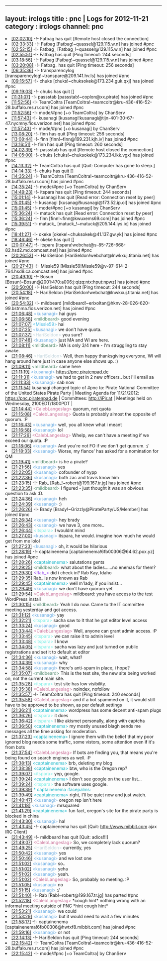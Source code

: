 
---
layout: irclogs
title : pnc | Logs for 2012-11-21
category : irclogs
channel: pnc
---
<li class="logitem"><a href="#02:02:10" name="02:02:10" class="time">[02:02:10]</a> -!- <span class="quit">Fatbag</span> has quit [Remote host closed the connection] </li>
<li class="logitem"><a href="#02:33:33" name="02:33:33" class="time">[02:33:33]</a> -!- <span class="join">Fatbag</span> [Fatbag!~quassel@129.115.w.n] has joined #pnc </li>
<li class="logitem"><a href="#02:52:15" name="02:52:15" class="time">[02:52:15]</a> -!- <span class="join">Fatbag_</span> [Fatbag_!~quassel@129.115.w.n] has joined #pnc </li>
<li class="logitem"><a href="#02:55:51" name="02:55:51" class="time">[02:55:51]</a> -!- <span class="quit">Fatbag</span> has quit [Ping timeout: 244 seconds] </li>
<li class="logitem"><a href="#03:18:56" name="03:18:56" class="time">[03:18:56]</a> -!- <span class="join">Fatbag</span> [Fatbag!~quassel@129.115.w.n] has joined #pnc </li>
<li class="logitem"><a href="#03:20:08" name="03:20:08" class="time">[03:20:08]</a> -!- <span class="quit">Fatbag_</span> has quit [Ping timeout: 256 seconds] </li>
<li class="logitem"><a href="#06:35:36" name="06:35:36" class="time">[06:35:36]</a> -!- <span class="join">transparencylog</span> [transparencylog!~transpare@209.141.hv.ls] has joined #pnc </li>
<li class="logitem"><a href="#09:15:57" name="09:15:57" class="time">[09:15:57]</a> -!- <span class="join">chuks</span> [chuks!~chuksokek@173.234.guk.qxj] has joined #pnc </li>
<li class="logitem"><a href="#09:19:03" name="09:19:03" class="time">[09:19:03]</a> -!- <span class="quit">chuks</span> has quit [] </li>
<li class="logitem"><a href="#11:31:07" name="11:31:07" class="time">[11:31:07]</a> -!- <span class="join">passstab</span> [passstab!~coplon@xx.pirate] has joined #pnc </li>
<li class="logitem"><a href="#11:52:56" name="11:52:56" class="time">[11:52:56]</a> -!- <span class="join">TeamColtra</span> [TeamColtra!~teamcoltr@kru-436-416-52-28.buffalo.res.rr.com] has joined #pnc </li>
<li class="logitem"><a href="#11:52:56" name="11:52:56" class="time">[11:52:56]</a> -!- mode/<span class="mode">#pnc</span> [+o TeamColtra] by ChanServ </li>
<li class="logitem"><a href="#11:57:43" name="11:57:43" class="time">[11:57:43]</a> -!- <span class="join">kusanagi</span> [kusanagi!kusanagi@tijn-401-30-67-47.nycmny.fios.verizon.net] has joined #pnc </li>
<li class="logitem"><a href="#11:57:43" name="11:57:43" class="time">[11:57:43]</a> -!- mode/<span class="mode">#pnc</span> [+o kusanagi] by ChanServ </li>
<li class="logitem"><a href="#13:08:20" name="13:08:20" class="time">[13:08:20]</a> -!- <span class="quit">finn</span> has quit [Ping timeout: 256 seconds] </li>
<li class="logitem"><a href="#13:08:44" name="13:08:44" class="time">[13:08:44]</a> -!- <span class="join">finn</span> [finn!~finn@199.231.kjh.iv] has joined #pnc </li>
<li class="logitem"><a href="#13:16:51" name="13:16:51" class="time">[13:16:51]</a> -!- <span class="quit">finn</span> has quit [Ping timeout: 260 seconds] </li>
<li class="logitem"><a href="#14:02:39" name="14:02:39" class="time">[14:02:39]</a> -!- <span class="quit">passstab</span> has quit [Remote host closed the connection] </li>
<li class="logitem"><a href="#14:05:00" name="14:05:00" class="time">[14:05:00]</a> -!- <span class="join">chuks</span> [chuks!~chuksokek@173.234.lkk.vgx] has joined #pnc </li>
<li class="logitem"><a href="#14:13:32" name="14:13:32" class="time">[14:13:32]</a> -!- <span class="quit">TeamColtra</span> has quit [Quit: Computer has gone to sleep.] </li>
<li class="logitem"><a href="#14:14:33" name="14:14:33" class="time">[14:14:33]</a> -!- <span class="quit">chuks</span> has quit [] </li>
<li class="logitem"><a href="#14:35:24" name="14:35:24" class="time">[14:35:24]</a> -!- <span class="join">TeamColtra</span> [TeamColtra!~teamcoltr@kru-436-416-52-28.buffalo.res.rr.com] has joined #pnc </li>
<li class="logitem"><a href="#14:35:24" name="14:35:24" class="time">[14:35:24]</a> -!- mode/<span class="mode">#pnc</span> [+o TeamColtra] by ChanServ </li>
<li class="logitem"><a href="#14:49:23" name="14:49:23" class="time">[14:49:23]</a> -!- <span class="quit">itspara</span> has quit [Ping timeout: 244 seconds] </li>
<li class="logitem"><a href="#15:01:14" name="15:01:14" class="time">[15:01:14]</a> -!- <span class="quit">kusanagi</span> has quit [Read error: Connection reset by peer] </li>
<li class="logitem"><a href="#15:01:45" name="15:01:45" class="time">[15:01:45]</a> -!- <span class="join">kusanagi</span> [kusanagi!kusanagi@173.52.ip.ol] has joined #pnc </li>
<li class="logitem"><a href="#15:01:45" name="15:01:45" class="time">[15:01:45]</a> -!- mode/<span class="mode">#pnc</span> [+o kusanagi] by ChanServ </li>
<li class="logitem"><a href="#15:36:24" name="15:36:24" class="time">[15:36:24]</a> -!- <span class="quit">matuck</span> has quit [Read error: Connection reset by peer] </li>
<li class="logitem"><a href="#15:36:24" name="15:36:24" class="time">[15:36:24]</a> -!- <span class="join">finn</span> [finn!~finn@kwuxems69.com] has joined #pnc </li>
<li class="logitem"><a href="#15:39:51" name="15:39:51" class="time">[15:39:51]</a> -!- <span class="join">matuck_</span> [matuck_!~matuck@205.144.iys.ix] has joined #pnc </li>
<li class="logitem"><a href="#18:41:27" name="18:41:27" class="time">[18:41:27]</a> -!- <span class="join">okeke</span> [okeke!~chuksokek@41.137.gw.yk] has joined #pnc </li>
<li class="logitem"><a href="#18:46:46" name="18:46:46" class="time">[18:46:46]</a> -!- <span class="quit">okeke</span> has quit [] </li>
<li class="logitem"><a href="#20:07:47" name="20:07:47" class="time">[20:07:47]</a> -!- <span class="join">itspara</span> [itspara!webchat@s-85-726-668-82.hsd2.md.comcast.net] has joined #pnc </li>
<li class="logitem"><a href="#20:26:53" name="20:26:53" class="time">[20:26:53]</a> -!- <span class="join">HariSeldon</span> [HariSeldon!webchat@lnwkxuj.titania.net] has joined #pnc </li>
<li class="logitem"><a href="#20:27:43" name="20:27:43" class="time">[20:27:43]</a> -!- <span class="join">Missle59</span> [Missle59!Missle59@v-97-614-2-764.hsd8.ca.comcast.net] has joined #pnc </li>
<li class="logitem"><a href="#20:49:10" name="20:49:10" class="time">[20:49:10]</a> -!- <span class="join">Bosun</span> [Bosun!~Bosun@2001:470:a006:j:qizq:ntx:hput:npwz] has joined #pnc </li>
<li class="logitem"><a href="#20:50:00" name="20:50:00" class="time">[20:50:00]</a> -!- <span class="quit">HariSeldon</span> has quit [Ping timeout: 244 seconds] </li>
<li class="logitem"><a href="#20:54:18" name="20:54:18" class="time">[20:54:18]</a> -!- <span class="join">HariSeldon</span> [HariSeldon!webchat@lnwkxuj.titania.net] has joined #pnc </li>
<li class="logitem"><a href="#20:54:32" name="20:54:32" class="time">[20:54:32]</a> -!- <span class="join">mildbeard</span> [mildbeard!~erixoltan@hknv-28-026-620-99.bstnma.fios.verizon.net] has joined #pnc </li>
<li class="logitem"><a href="#21:06:48" name="21:06:48" class="time">[21:06:48]</a> <span class="person" style="color:#6aace3">&lt;kusanagi&gt;</span> hai guys </li>
<li class="logitem"><a href="#21:06:58" name="21:06:58" class="time">[21:06:58]</a> <span class="person" style="color:#538b6f">&lt;mildbeard&gt;</span> good evening </li>
<li class="logitem"><a href="#21:07:07" name="21:07:07" class="time">[21:07:07]</a> <span class="person" style="color:#40b8e3">&lt;Missle59&gt;</span> hai </li>
<li class="logitem"><a href="#21:07:25" name="21:07:25" class="time">[21:07:25]</a> <span class="person" style="color:#6aace3">&lt;kusanagi&gt;</span> we don't have quota. </li>
<li class="logitem"><a href="#21:07:37" name="21:07:37" class="time">[21:07:37]</a> <span class="person" style="color:#c3d5dd">&lt;HariSeldon&gt;</span> you sure? </li>
<li class="logitem"><a href="#21:07:48" name="21:07:48" class="time">[21:07:48]</a> <span class="person" style="color:#6aace3">&lt;kusanagi&gt;</span> just MA and WI are here. </li>
<li class="logitem"><a href="#21:08:11" name="21:08:11" class="time">[21:08:11]</a> <span class="person" style="color:#538b6f">&lt;mildbeard&gt;</span> MA is only 3/4 here - I'm struggling to stay awake.  </li>
<li class="logitem"><a href="#21:08:46" name="21:08:46" class="time">[21:08:46]</a> <span class="person" style="color:#c3d5dd">&lt;HariSeldon&gt;</span> Well, then happy thanksgiving everyone, WI will hang around here just in case anyone else shows up. :) </li>
<li class="logitem"><a href="#21:09:11" name="21:09:11" class="time">[21:09:11]</a> <span class="person" style="color:#538b6f">&lt;mildbeard&gt;</span> same here </li>
<li class="logitem"><a href="#21:11:19" name="21:11:19" class="time">[21:11:19]</a> <span class="person" style="color:#6aace3">&lt;kusanagi&gt;</span> <a href="https://pnc.piratenpad.de/PNC-11-21-12" target="_blank">https://pnc.piratenpad.de</a> </li>
<li class="logitem"><a href="#21:11:31" name="21:11:31" class="time">[21:11:31]</a> <span class="person" style="color:#6aace3">&lt;kusanagi&gt;</span> we had to get in 2 new officers.. but i'll email sa  </li>
<li class="logitem"><a href="#21:11:33" name="21:11:33" class="time">[21:11:33]</a> <span class="person" style="color:#6aace3">&lt;kusanagi&gt;</span> sab now </li>
<li class="logitem"><a href="#21:11:54" name="21:11:54" class="time">[21:11:54]</a> <span class="topic">kusanagi</span> changed topic of <span class="topic">#pnc</span> to: Pirate National Committee of the United States Pirate Party | Meeting Agenda for 11/21/2012: <a href="https://pnc.piratenpad.de/11-21-12" target="_blank">https://pnc.piratenpad.de</a> | Committees: <a href="http://iPir.at/committee" target="_blank">http://iPir.at</a> | Meetings held on Wednesday, 2100EDT/1800PDT |  </li>
<li class="logitem"><a href="#21:14:44" name="21:14:44" class="time">[21:14:44]</a> <span class="person" style="color:#cc749c">&lt;CalebLangeslag&gt;</span> quorum, not quota </li>
<li class="logitem"><a href="#21:15:08" name="21:15:08" class="time">[21:15:08]</a> <span class="person" style="color:#cc749c">&lt;CalebLangeslag&gt;</span> Quota is probably almost the opposite of quorum. :P </li>
<li class="logitem"><a href="#21:16:43" name="21:16:43" class="time">[21:16:43]</a> <span class="person" style="color:#6aace3">&lt;kusanagi&gt;</span> well, you all knew what i meant </li>
<li class="logitem"><a href="#21:16:58" name="21:16:58" class="time">[21:16:58]</a> <span class="person" style="color:#6aace3">&lt;kusanagi&gt;</span> lol </li>
<li class="logitem"><a href="#21:17:26" name="21:17:26" class="time">[21:17:26]</a> <span class="person" style="color:#cc749c">&lt;CalebLangeslag&gt;</span> Whelp, we can't have a meeting if we exceed our quota. :P </li>
<li class="logitem"><a href="#21:18:06" name="21:18:06" class="time">[21:18:06]</a> <span class="person" style="color:#6aace3">&lt;kusanagi&gt;</span> And you're not FO if we don't get quorum. :/ </li>
<li class="logitem"><a href="#21:18:33" name="21:18:33" class="time">[21:18:33]</a> <span class="person" style="color:#6aace3">&lt;kusanagi&gt;</span> Worse, my fiance' has asked for a nomination for QM </li>
<li class="logitem"><a href="#21:19:41" name="21:19:41" class="time">[21:19:41]</a> <span class="person" style="color:#538b6f">&lt;mildbeard&gt;</span> is he a pirate? </li>
<li class="logitem"><a href="#21:21:56" name="21:21:56" class="time">[21:21:56]</a> <span class="person" style="color:#6aace3">&lt;kusanagi&gt;</span> yes </li>
<li class="logitem"><a href="#21:22:05" name="21:22:05" class="time">[21:22:05]</a> <span class="person" style="color:#6aace3">&lt;kusanagi&gt;</span> cofounder of nypp </li>
<li class="logitem"><a href="#21:22:36" name="21:22:36" class="time">[21:22:36]</a> <span class="person" style="color:#6aace3">&lt;kusanagi&gt;</span> both zac and travis know him </li>
<li class="logitem"><a href="#21:23:15" name="21:23:15" class="time">[21:23:15]</a> -!- <span class="join">Rab_</span> [Rab_!~robert@199.167.tr.jg] has joined #pnc </li>
<li class="logitem"><a href="#21:23:35" name="21:23:35" class="time">[21:23:35]</a> <span class="person" style="color:#538b6f">&lt;mildbeard&gt;</span> I figured - just thought it was an obvious question to ask :D. </li>
<li class="logitem"><a href="#21:24:36" name="21:24:36" class="time">[21:24:36]</a> <span class="person" style="color:#6aace3">&lt;kusanagi&gt;</span> heh </li>
<li class="logitem"><a href="#21:24:39" name="21:24:39" class="time">[21:24:39]</a> <span class="person" style="color:#6aace3">&lt;kusanagi&gt;</span> :) </li>
<li class="logitem"><a href="#21:26:26" name="21:26:26" class="time">[21:26:26]</a> -!- <span class="join">Brady</span> [Brady!~Grizzly@PirateParty/US/Member] has joined #pnc </li>
<li class="logitem"><a href="#21:26:34" name="21:26:34" class="time">[21:26:34]</a> <span class="person" style="color:#6aace3">&lt;kusanagi&gt;</span> hey brady </li>
<li class="logitem"><a href="#21:26:43" name="21:26:43" class="time">[21:26:43]</a> <span class="person" style="color:#6aace3">&lt;kusanagi&gt;</span> we have 3, one more.. </li>
<li class="logitem"><a href="#21:26:44" name="21:26:44" class="time">[21:26:44]</a> <span class="person" style="color:#7deee6">&lt;itspara&gt;</span> I wouldnt mind </li>
<li class="logitem"><a href="#21:27:00" name="21:27:00" class="time">[21:27:00]</a> <span class="person" style="color:#6aace3">&lt;kusanagi&gt;</span> itspara, he would. imagine how much he would get from me lolol </li>
<li class="logitem"><a href="#21:27:23" name="21:27:23" class="time">[21:27:23]</a> <span class="person" style="color:#6aace3">&lt;kusanagi&gt;</span> oh, it would be hilarious </li>
<li class="logitem"><a href="#21:28:19" name="21:28:19" class="time">[21:28:19]</a> -!- <span class="join">captainenema</span> [captainenema!6fb00306@64.62.pox.yz] has joined #pnc </li>
<li class="logitem"><a href="#21:28:26" name="21:28:26" class="time">[21:28:26]</a> <span class="person" style="color:#17b6c8">&lt;captainenema&gt;</span> salutations gents </li>
<li class="logitem"><a href="#21:29:25" name="21:29:25" class="time">[21:29:25]</a> <span class="person" style="color:#538b6f">&lt;mildbeard&gt;</span> what about the ladies......no enemas for them? </li>
<li class="logitem"><a href="#21:29:30" name="21:29:30" class="time">[21:29:30]</a> <span class="person" style="color:#9742f1">&lt;Rab_&gt;</span> did i check in? Rab Kay, Idaho </li>
<li class="logitem"><a href="#21:29:35" name="21:29:35" class="time">[21:29:35]</a> <span class="nick">Rab_</span> is now known as <span class="nick">Rab</span> </li>
<li class="logitem"><a href="#21:29:45" name="21:29:45" class="time">[21:29:45]</a> <span class="person" style="color:#17b6c8">&lt;captainenema&gt;</span> well m'lady, if you insist... </li>
<li class="logitem"><a href="#21:29:49" name="21:29:49" class="time">[21:29:49]</a> <span class="person" style="color:#6aace3">&lt;kusanagi&gt;</span> we don't have quorum yet </li>
<li class="logitem"><a href="#21:29:54" name="21:29:54" class="time">[21:29:54]</a> <span class="person" style="color:#cc749c">&lt;CalebLangeslag&gt;</span> mildbeard: you have access to the test WordPress install </li>
<li class="logitem"><a href="#21:30:15" name="21:30:15" class="time">[21:30:15]</a> <span class="person" style="color:#538b6f">&lt;mildbeard&gt;</span> Yeah I do now. Came to the IT committee meeting yesterday and got access. </li>
<li class="logitem"><a href="#21:31:12" name="21:31:12" class="time">[21:31:12]</a> <span class="person" style="color:#6aace3">&lt;kusanagi&gt;</span> yay </li>
<li class="logitem"><a href="#21:32:21" name="21:32:21" class="time">[21:32:21]</a> <span class="person" style="color:#7deee6">&lt;itspara&gt;</span> sacha saw to It that he got editor level access </li>
<li class="logitem"><a href="#21:33:24" name="21:33:24" class="time">[21:33:24]</a> <span class="person" style="color:#6aace3">&lt;kusanagi&gt;</span> good </li>
<li class="logitem"><a href="#21:33:44" name="21:33:44" class="time">[21:33:44]</a> <span class="person" style="color:#cc749c">&lt;CalebLangeslag&gt;</span> Well, anyone can grant admin access. :P </li>
<li class="logitem"><a href="#21:33:45" name="21:33:45" class="time">[21:33:45]</a> <span class="person" style="color:#7deee6">&lt;itspara&gt;</span> we can raise it to admin level </li>
<li class="logitem"><a href="#21:33:48" name="21:33:48" class="time">[21:33:48]</a> <span class="person" style="color:#7deee6">&lt;itspara&gt;</span> I know </li>
<li class="logitem"><a href="#21:34:05" name="21:34:05" class="time">[21:34:05]</a> <span class="person" style="color:#7deee6">&lt;itspara&gt;</span> sacha was lazy and just turned on public registrations and set it to default at editor </li>
<li class="logitem"><a href="#21:34:36" name="21:34:36" class="time">[21:34:36]</a> <span class="person" style="color:#6aace3">&lt;kusanagi&gt;</span> wait, what? </li>
<li class="logitem"><a href="#21:34:39" name="21:34:39" class="time">[21:34:39]</a> <span class="person" style="color:#6aace3">&lt;kusanagi&gt;</span> why </li>
<li class="logitem"><a href="#21:34:58" name="21:34:58" class="time">[21:34:58]</a> <span class="person" style="color:#6aace3">&lt;kusanagi&gt;</span> there's anti-spam in place, i hope? </li>
<li class="logitem"><a href="#21:35:07" name="21:35:07" class="time">[21:35:07]</a> <span class="person" style="color:#538b6f">&lt;mildbeard&gt;</span> This is the test site, the new site being worked on, not the current main site.  </li>
<li class="logitem"><a href="#21:35:28" name="21:35:28" class="time">[21:35:28]</a> <span class="person" style="color:#7deee6">&lt;itspara&gt;</span> test site has low visibility. </li>
<li class="logitem"><a href="#21:35:38" name="21:35:38" class="time">[21:35:38]</a> <span class="person" style="color:#cc749c">&lt;CalebLangeslag&gt;</span> noindex, nofollow </li>
<li class="logitem"><a href="#21:35:57" name="21:35:57" class="time">[21:35:57]</a> -!- <span class="quit">TeamColtra</span> has quit [Ping timeout: 240 seconds] </li>
<li class="logitem"><a href="#21:35:58" name="21:35:58" class="time">[21:35:58]</a> <span class="person" style="color:#cc749c">&lt;CalebLangeslag&gt;</span> and if a bot spammed on it, it would still have to be approved to be shown, as per default settings </li>
<li class="logitem"><a href="#21:36:21" name="21:36:21" class="time">[21:36:21]</a> <span class="person" style="color:#17b6c8">&lt;captainenema&gt;</span> wordpress has some decent anti-spam plugs </li>
<li class="logitem"><a href="#21:36:26" name="21:36:26" class="time">[21:36:26]</a> <span class="person" style="color:#7deee6">&lt;itspara&gt;</span> it does </li>
<li class="logitem"><a href="#21:36:42" name="21:36:42" class="time">[21:36:42]</a> <span class="person" style="color:#7deee6">&lt;itspara&gt;</span> I like akismet personally, along with captcha  </li>
<li class="logitem"><a href="#21:36:50" name="21:36:50" class="time">[21:36:50]</a> <span class="person" style="color:#17b6c8">&lt;captainenema&gt;</span> my mostly unused blagh sends me messages all the time asking for moderation. </li>
<li class="logitem"><a href="#21:37:23" name="21:37:23" class="time">[21:37:23]</a> <span class="person" style="color:#17b6c8">&lt;captainenema&gt;</span> I ignore them with the belief that my poor ignored blog needs some traffic, some vistors, some attention even if it's from bots </li>
<li class="logitem"><a href="#21:37:54" name="21:37:54" class="time">[21:37:54]</a> <span class="person" style="color:#cc749c">&lt;CalebLangeslag&gt;</span> If bots are finding you, that means you're being found on search engines as well. :P </li>
<li class="logitem"><a href="#21:38:13" name="21:38:13" class="time">[21:38:13]</a> <span class="person" style="color:#17b6c8">&lt;captainenema&gt;</span> brb, deleting my blog </li>
<li class="logitem"><a href="#21:38:38" name="21:38:38" class="time">[21:38:38]</a> <span class="person" style="color:#17b6c8">&lt;captainenema&gt;</span> btw, who is the Oregon rep? </li>
<li class="logitem"><a href="#21:39:07" name="21:39:07" class="time">[21:39:07]</a> <span class="person" style="color:#7deee6">&lt;itspara&gt;</span> yep, google. </li>
<li class="logitem"><a href="#21:39:24" name="21:39:24" class="time">[21:39:24]</a> <span class="person" style="color:#17b6c8">&lt;captainenema&gt;</span> I don't see google on the user list...  </li>
<li class="logitem"><a href="#21:39:24" name="21:39:24" class="time">[21:39:24]</a> <span class="person" style="color:#7deee6">&lt;itspara&gt;</span> the software uses google.  </li>
<li class="logitem"><a href="#21:39:39" name="21:39:39" class="time">[21:39:39]</a> <span class="person" style="color:#17b6c8">* captainenema :facepalms:</span> </li>
<li class="logitem"><a href="#21:39:49" name="21:39:49" class="time">[21:39:49]</a> <span class="person" style="color:#17b6c8">&lt;captainenema&gt;</span> right, I'll be quiet now and just watch. </li>
<li class="logitem"><a href="#21:40:47" name="21:40:47" class="time">[21:40:47]</a> <span class="person" style="color:#6aace3">&lt;kusanagi&gt;</span> oregon rep isn't here </li>
<li class="logitem"><a href="#21:41:18" name="21:41:18" class="time">[21:41:18]</a> <span class="person" style="color:#6aace3">&lt;kusanagi&gt;</span> mrsquared </li>
<li class="logitem"><a href="#21:41:29" name="21:41:29" class="time">[21:41:29]</a> <span class="person" style="color:#17b6c8">&lt;captainenema&gt;</span> fun fact, oregon's site for the pirate party is blocked in china </li>
<li class="logitem"><a href="#21:43:30" name="21:43:30" class="time">[21:43:30]</a> <span class="person" style="color:#6aace3">&lt;kusanagi&gt;</span> ha! </li>
<li class="logitem"><a href="#21:43:45" name="21:43:45" class="time">[21:43:45]</a> -!- <span class="quit">captainenema</span> has quit [Quit: <a href="http://www.mibbit.com" target="_blank">http://www.mibbit.com</a> ajax IRC Client] </li>
<li class="logitem"><a href="#21:43:49" name="21:43:49" class="time">[21:43:49]</a> -!- <span class="quit">mildbeard</span> has quit [Quit: adios!!!] </li>
<li class="logitem"><a href="#21:49:07" name="21:49:07" class="time">[21:49:07]</a> <span class="person" style="color:#cc749c">&lt;CalebLangeslag&gt;</span> So, we completely lack quorum? </li>
<li class="logitem"><a href="#21:49:25" name="21:49:25" class="time">[21:49:25]</a> <span class="person" style="color:#c3d5dd">&lt;HariSeldon&gt;</span> currently, yes </li>
<li class="logitem"><a href="#21:50:42" name="21:50:42" class="time">[21:50:42]</a> <span class="person" style="color:#6aace3">&lt;kusanagi&gt;</span> yes </li>
<li class="logitem"><a href="#21:50:46" name="21:50:46" class="time">[21:50:46]</a> <span class="person" style="color:#6aace3">&lt;kusanagi&gt;</span> and we lost one </li>
<li class="logitem"><a href="#21:51:02" name="21:51:02" class="time">[21:51:02]</a> <span class="person" style="color:#6aace3">&lt;kusanagi&gt;</span> so.. </li>
<li class="logitem"><a href="#21:51:02" name="21:51:02" class="time">[21:51:02]</a> <span class="person" style="color:#6aace3">&lt;kusanagi&gt;</span> yeha </li>
<li class="logitem"><a href="#21:51:02" name="21:51:02" class="time">[21:51:02]</a> <span class="person" style="color:#6aace3">&lt;kusanagi&gt;</span> yeah. </li>
<li class="logitem"><a href="#21:51:02" name="21:51:02" class="time">[21:51:02]</a> <span class="person" style="color:#cc749c">&lt;CalebLangeslag&gt;</span> So, probably no meeting. :P </li>
<li class="logitem"><a href="#21:51:05" name="21:51:05" class="time">[21:51:05]</a> <span class="person" style="color:#6aace3">&lt;kusanagi&gt;</span> no </li>
<li class="logitem"><a href="#21:51:15" name="21:51:15" class="time">[21:51:15]</a> <span class="person" style="color:#6aace3">&lt;kusanagi&gt;</span> :/ </li>
<li class="logitem"><a href="#21:51:40" name="21:51:40" class="time">[21:51:40]</a> -!- <span class="part">Rab</span> [Rab!~robert@199.167.tr.jg] has parted #pnc </li>
<li class="logitem"><a href="#21:52:18" name="21:52:18" class="time">[21:52:18]</a> <span class="person" style="color:#cc749c">&lt;CalebLangeslag&gt;</span> *cough hint* nothing wrong with an informal meeting outside of PNC *hint cough hint* </li>
<li class="logitem"><a href="#21:53:21" name="21:53:21" class="time">[21:53:21]</a> <span class="person" style="color:#6aace3">&lt;kusanagi&gt;</span> we could </li>
<li class="logitem"><a href="#21:53:29" name="21:53:29" class="time">[21:53:29]</a> <span class="person" style="color:#6aace3">&lt;kusanagi&gt;</span> but it would need to wait a few minutes </li>
<li class="logitem"><a href="#21:58:17" name="21:58:17" class="time">[21:58:17]</a> -!- <span class="join">captainenema</span> [captainenema!6fb00306@hwtxf8.mibbit.com] has joined #pnc </li>
<li class="logitem"><a href="#21:59:16" name="21:59:16" class="time">[21:59:16]</a> <span class="person" style="color:#6aace3">&lt;kusanagi&gt;</span> or not </li>
<li class="logitem"><a href="#22:14:13" name="22:14:13" class="time">[22:14:13]</a> -!- <span class="quit">HariSeldon</span> has quit [Ping timeout: 244 seconds] </li>
<li class="logitem"><a href="#22:15:42" name="22:15:42" class="time">[22:15:42]</a> -!- <span class="join">TeamColtra</span> [TeamColtra!~teamcoltr@kru-436-416-52-28.buffalo.res.rr.com] has joined #pnc </li>
<li class="logitem"><a href="#22:15:42" name="22:15:42" class="time">[22:15:42]</a> -!- mode/<span class="mode">#pnc</span> [+o TeamColtra] by ChanServ </li>


